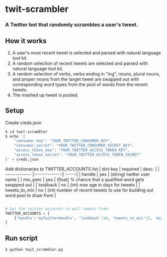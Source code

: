 # twit-scrambler

### A Twitter bot that randomly scrambles a user's tweet.

## How it works

1) A user's most recent tweet is selected and parsed with natural language tool kit.
2) A random selection of recent tweets are selected and parsed with natural language tool kit.
3) A random selection of verbs, verbs ending in "ing", nouns, plural nouns, and proper nouns from the target tweet are swapped out with corresponding word types from the pool of words from the recent tweets.
4) The mashed up tweet is posted.

## Setup
Create creds.json
```bash
$ cd twit-scrambler
$ echo '{
    "consumer_key": "YOUR_TWITTER_CONSUMER_KEY",
    "consumer_secret": "YOUR_TWITTER_CONSUMER_SECRET_KEY",
    "access_token_key": "YOUR_TWITTER_ACCESS_TOKEN_KEY",
    "access_token_secret": "YOUR_TWITTER_ACCESS_TOKEN_SECRET"
}' > creds.json
```

Add dictionaries to TWITTER_ACCOUNTS list
| dict key      | required      | desc.  |
| ------------- |:-------------:| -----:|
| handle        | yes           | (string) twitter user name |
| mix_perc      | yes           | (float) % chance that a qualified word gets swapped out |
| lookback      | no            | (int) max age in days for tweets |
| tweets_to_mix | no            | (int) number of recent tweets to use for building out word pool to draw from |

```python

# Set the twitter accounts to pull tweets from.
TWITTER_ACCOUNTS = [
    {'handle':'myTwitterHandle', 'lookback':14, 'tweets_to_mix':5, 'mix_perc':0.65}
]
```

## Run script
```bash
$ python twit_scrambler.py
```

